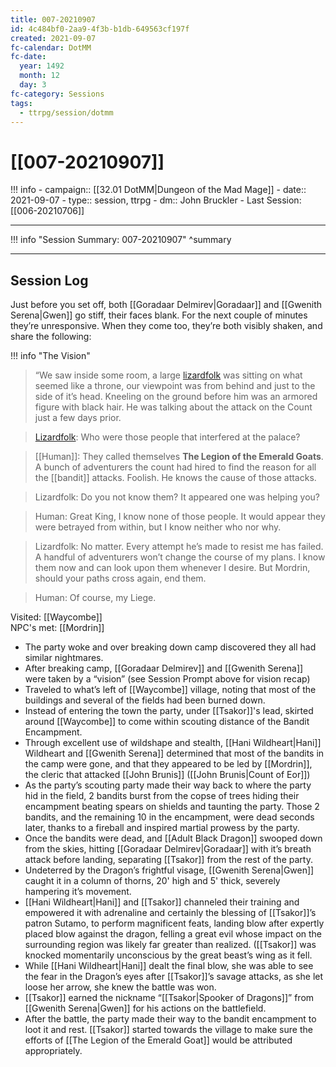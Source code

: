 ```yaml
---
title: 007-20210907
id: 4c484bf0-2aa9-4f3b-b1db-649563cf197f
created: 2021-09-07
fc-calendar: DotMM
fc-date:
  year: 1492
  month: 12
  day: 3
fc-category: Sessions
tags:
  - ttrpg/session/dotmm
---
```


# [[007-20210907]]

!!! info
    - campaign:: [[32.01 DotMM|Dungeon of the Mad Mage]]
    - date:: 2021-09-07
    - type:: session, ttrpg
    - dm:: John Bruckler
    - Last Session: [[006-20210706]]


---

!!! info "Session Summary: 007-20210907"
    ^summary

---

## Session Log

Just before you set off, both [[Goradaar Delmirev|Goradaar]] and [[Gwenith Serena|Gwen]] go stiff, their faces blank. For the next couple of minutes they’re unresponsive. When they come too, they’re both visibly shaken, and share the following:

!!! info "The Vision"
>“We saw inside some room, a large [lizardfolk](https://ddb.ac/monsters/lizardfolk) was sitting on what seemed like a throne, our viewpoint was from behind and just to the side of it’s head. Kneeling on the ground before him was an armored figure with black hair. He was talking about the attack on the Count just a few days prior.
    
>[Lizardfolk](https://ddb.ac/monsters/Lizardfolk): Who were those people that interfered at the palace?
    
>[[Human]]: They called themselves **The Legion of the Emerald Goats**. A bunch of adventurers the count had hired to find the reason for all the [[bandit]] attacks. Foolish. He knows the cause of those attacks.
    
>Lizardfolk: Do you not know them? It appeared one was helping you?
    
>Human: Great King, I know none of those people. It would appear they were betrayed from within, but I know neither who nor why.
    
>Lizardfolk: No matter. Every attempt he’s made to resist me has failed. A handful of adventurers won’t change the course of my plans. I know them now and can look upon them whenever I desire. But Mordrin, should your paths cross again, end them.
    
>Human: Of course, my Liege.

Visited: [[Waycombe]]  
NPC's met: [[Mordrin]]

- The party woke and over breaking down camp discovered they all had similar nightmares.
- After breaking camp, [[Goradaar Delmirev]] and [[Gwenith Serena]] were taken by a “vision” (see Session Prompt above for vision recap)
- Traveled to what’s left of [[Waycombe]] village, noting that most of the buildings and several of the fields had been burned down.
- Instead of entering the town the party, under [[Tsakor]]'s lead, skirted around [[Waycombe]] to come within scouting distance of the Bandit Encampment.
- Through excellent use of wildshape and stealth, [[Hani Wildheart|Hani]] Wildheart and [[Gwenith Serena]] determined that most of the bandits in the camp were gone, and that they appeared to be led by [[Mordrin]], the cleric that attacked [[John Brunis]] ([[John Brunis|Count of Eor]])
-  As the party’s scouting party made their way back to where the party hid in the field, 2 bandits burst from the copse of trees hiding their encampment beating spears on shields and taunting the party. Those 2 bandits, and the remaining 10 in the encampment, were dead seconds later, thanks to a fireball and inspired martial prowess by the party.
- Once the bandits were dead, and [[Adult Black Dragon]] swooped down from the skies, hitting [[Goradaar Delmirev|Goradaar]] with it’s breath attack before landing, separating [[Tsakor]] from the rest of the party.
- Undeterred by the Dragon’s frightful visage, [[Gwenith Serena|Gwen]] caught it in a column of thorns, 20' high and 5' thick, severely hampering it’s movement.
- [[Hani Wildheart|Hani]] and [[Tsakor]] channeled their training and empowered it with adrenaline and certainly the blessing of [[Tsakor]]’s patron Sutamo, to perform magnificent feats, landing blow after expertly placed blow against the dragon, felling a great evil whose impact on the surrounding region was likely far greater than realized. ([[Tsakor]] was knocked momentarily unconscious by the great beast’s wing as it fell.
- While [[Hani Wildheart|Hani]] dealt the final blow, she was able to see the fear in the Dragon’s eyes after [[Tsakor]]’s savage attacks, as she let loose her arrow, she knew the battle was won.
- [[Tsakor]] earned the nickname “[[Tsakor|Spooker of Dragons]]” from [[Gwenith Serena|Gwen]] for his actions on the battlefield.
- After the battle, the party made their way to the bandit encampment to loot it and rest. [[Tsakor]] started towards the village to make sure the efforts of [[The Legion of the Emerald Goat]] would be attributed appropriately.
